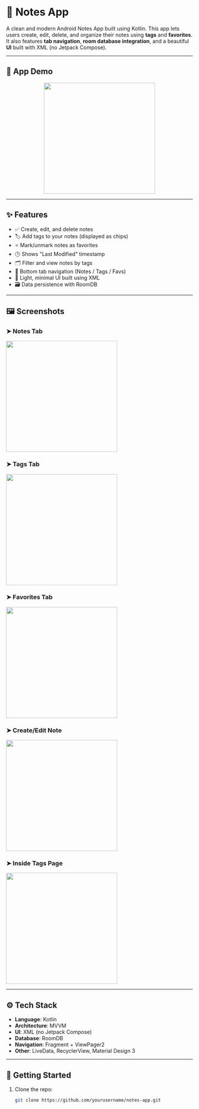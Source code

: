# 📝 Notes App

A clean and modern Android Notes App built using Kotlin. This app lets users create, edit, delete, and organize their notes using **tags** and **favorites**. It also features **tab navigation**, **room database integration**, and a beautiful **UI** built with XML (no Jetpack Compose).

---

## 📱 App Demo

<p align="center">
  <img src="media/Notes_app_demo.gif" width="300" />
</p>


---

## ✨ Features

- ✅ Create, edit, and delete notes
- 🏷️ Add tags to your notes (displayed as chips)
- ⭐ Mark/unmark notes as favorites
- 🕒 Shows "Last Modified" timestamp
- 🗂️ Filter and view notes by tags
- 🧭 Bottom tab navigation (Notes / Tags / Favs)
- 🎨 Light, minimal UI built using XML
- 🗃️ Data persistence with RoomDB

---

## 🖼️ Screenshots

### ➤ Notes Tab
<img src="media/splash_screen.png" width="300"/>

### ➤ Tags Tab
<img src="media/tags_page.png" width="300"/>

### ➤ Favorites Tab
<img src="media/favs_page.png" width="300"/>

### ➤ Create/Edit Note
<img src="media/create_note.png" width="300"/>

### ➤ Inside Tags Page
<img src="media/tag_lists.png" width="300"/>

---

## ⚙️ Tech Stack

- **Language**: Kotlin  
- **Architecture**: MVVM  
- **UI**: XML (no Jetpack Compose)  
- **Database**: RoomDB  
- **Navigation**: Fragment + ViewPager2  
- **Other**: LiveData, RecyclerView, Material Design 3

---

## 🚀 Getting Started

1. Clone the repo:
   ```bash
   git clone https://github.com/yourusername/notes-app.git
